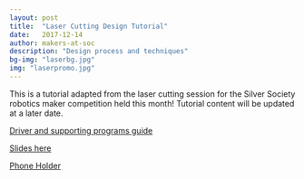 ```yaml
---
layout: post
title:  "Laser Cutting Design Tutorial"
date:   2017-12-14
author: makers-at-soc
description: "Design process and techniques"
bg-img: "laserbg.jpg"
img: "laserpromo.jpg"
---
```


This is a tutorial adapted from the laser cutting session for the Silver Society robotics maker competition held this month!
Tutorial content will be updated at a later date.

[Driver and supporting programs guide]({{site.github_url}}/assets/files/PreseminarInstallation.pdf)

[Slides here]({{site.github_url}}/assets/files/lasercuttingnotes.pdf)

[Phone Holder]({{site.github_url}}/assets/files/phoneholder.odg)

